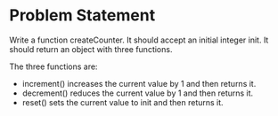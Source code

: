 # Problem Statement
Write a function createCounter. It should accept an initial integer init. It should return an object with three functions.

The three functions are:
- increment() increases the current value by 1 and then returns it.
- decrement() reduces the current value by 1 and then returns it.
- reset() sets the current value to init and then returns it.